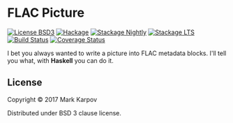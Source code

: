 # FLAC Picture

[![License BSD3](https://img.shields.io/badge/license-BSD3-brightgreen.svg)](http://opensource.org/licenses/BSD-3-Clause)
[![Hackage](https://img.shields.io/hackage/v/flac-picture.svg?style=flat)](https://hackage.haskell.org/package/flac-picture)
[![Stackage Nightly](http://stackage.org/package/flac-picture/badge/nightly)](http://stackage.org/nightly/package/flac-picture)
[![Stackage LTS](http://stackage.org/package/flac-picture/badge/lts)](http://stackage.org/lts/package/flac-picture)
[![Build Status](https://travis-ci.org/mrkkrp/flac-picture.svg?branch=master)](https://travis-ci.org/mrkkrp/flac-picture)
[![Coverage Status](https://coveralls.io/repos/mrkkrp/flac-picture/badge.svg?branch=master&service=github)](https://coveralls.io/github/mrkkrp/flac-picture?branch=master)

I bet you always wanted to write a picture into FLAC metadata blocks. I'll
tell you what, with **Haskell** you can do it.

## License

Copyright © 2017 Mark Karpov

Distributed under BSD 3 clause license.
